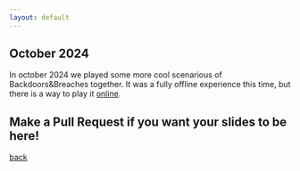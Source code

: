 ```yaml
---
layout: default
---
```


## October 2024

In october 2024 we played some more cool scenarious of Backdoors&Breaches together. 
It was a fully offline experience this time, but there is a way to play it [online](https://play.backdoorsandbreaches.com/). 


## Make a Pull Request if you want your slides to be here!

[back](/)
